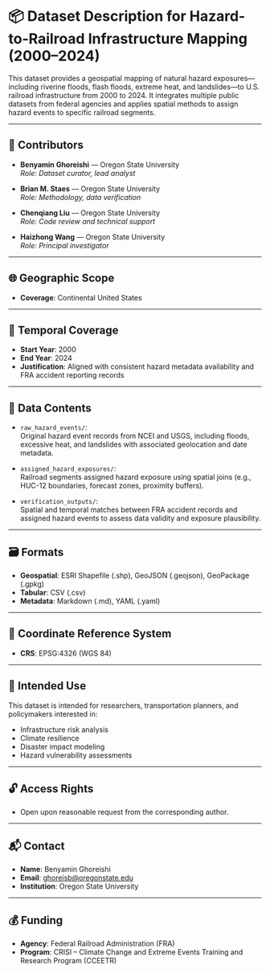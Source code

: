 # 📦 Dataset Description for Hazard-to-Railroad Infrastructure Mapping (2000–2024)

This dataset provides a geospatial mapping of natural hazard exposures—including riverine floods, flash floods, extreme heat, and landslides—to U.S. railroad infrastructure from 2000 to 2024. It integrates multiple public datasets from federal agencies and applies spatial methods to assign hazard events to specific railroad segments.

---

## 👥 Contributors

- **Benyamin Ghoreishi** — Oregon State University  
  *Role: Dataset curator, lead analyst*

- **Brian M. Staes** — Oregon State University  
  *Role: Methodology, data verification*

- **Chenqiang Liu** — Oregon State University  
  *Role: Code review and technical support*

- **Haizhong Wang** — Oregon State University  
  *Role: Principal investigator*

---

## 🌐 Geographic Scope

- **Coverage**: Continental United States

---

## 📆 Temporal Coverage

- **Start Year**: 2000  
- **End Year**: 2024  
- **Justification**: Aligned with consistent hazard metadata availability and FRA accident reporting records

---

## 📂 Data Contents

- `raw_hazard_events/`:  
  Original hazard event records from NCEI and USGS, including floods, excessive heat, and landslides with associated geolocation and date metadata.

- `assigned_hazard_exposures/`:  
  Railroad segments assigned hazard exposure using spatial joins (e.g., HUC-12 boundaries, forecast zones, proximity buffers).

- `verification_outputs/`:  
  Spatial and temporal matches between FRA accident records and assigned hazard events to assess data validity and exposure plausibility.

---

## 🗃️ Formats

- **Geospatial**: ESRI Shapefile (.shp), GeoJSON (.geojson), GeoPackage (.gpkg)  
- **Tabular**: CSV (.csv)  
- **Metadata**: Markdown (.md), YAML (.yaml)

---

## 🧭 Coordinate Reference System

- **CRS**: EPSG:4326 (WGS 84)

---

## 🎯 Intended Use

This dataset is intended for researchers, transportation planners, and policymakers interested in:

- Infrastructure risk analysis  
- Climate resilience  
- Disaster impact modeling  
- Hazard vulnerability assessments

---

## 🔓 Access Rights

- Open upon reasonable request from the corresponding author.

---

## 📬 Contact

- **Name**: Benyamin Ghoreishi  
- **Email**: ghoreisb@oregonstate.edu  
- **Institution**: Oregon State University

---

## 💰 Funding

- **Agency**: Federal Railroad Administration (FRA)  
- **Program**: CRISI – Climate Change and Extreme Events Training and Research Program (CCEETR)
